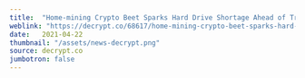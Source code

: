 ```yaml
---
title:  "Home-mining Crypto Beet Sparks Hard Drive Shortage Ahead of Trading Debut"
weblink: "https://decrypt.co/68617/home-mining-crypto-beet-sparks-hard-drive-shortage-ahead-of-trading-debut"
date:   2021-04-22
thumbnail: "/assets/news-decrypt.png"
source: decrypt.co
jumbotron: false
---
```

